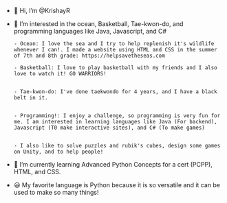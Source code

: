 - 👋 Hi, I’m @KrishayR
- 👀 I’m interested in the ocean, Basketball, Tae-kwon-do, and programming languages like Java, Javascript, and C# 

      - Ocean: I love the sea and I try to help replenish it's wildlife whenever I can!. I made a website using HTML and CSS in the summer of 7th and 8th grade: https://helpsavetheseas.com   

      - Basketball: I love to play basketball with my friends and I also love to watch it! GO WARRIORS!


      - Tae-kwon-do: I've done taekwondo for 4 years, and I have a black belt in it.


      - Programming!: I enjoy a challenge, so programming is very fun for me. I am interested in learning languages like Java (For backend), Javascript (T0 make interactive sites), and C# (To make games)


      - I also like to solve puzzles and rubik's cubes, design some games on Unity, and to help people!
   
- 🌱 I’m currently learning Advanced Python Concepts for a cert (PCPP), HTML, and CSS.
- 😃 My favorite language is Python because it is so versatile and it can be used to make so many things!
